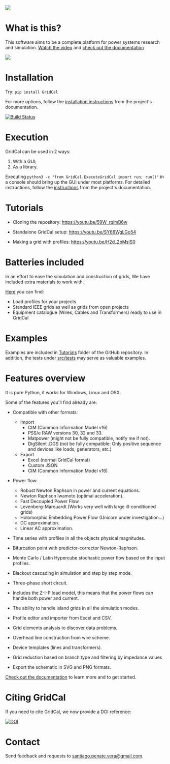 ![](https://github.com/SanPen/GridCal/blob/master/pics/GridCal_banner.png)



# What is this?

This software aims to be a complete platform for power systems research and simulation.
[Watch the video](https://youtu.be/SY66WgLGo54) and
[check out the documentation](https://gridcal.readthedocs.io)

![](https://github.com/SanPen/GridCal/blob/master/pics/GridCal.png)

# Installation

Try: `pip install GridCal`

For more options, follow the
[installation instructions](https://gridcal.readthedocs.io/en/latest/getting_started/install.html)
from the project's documentation.

[![Build Status](https://travis-ci.org/SanPen/GridCal.svg?branch=master)](https://travis-ci.org/SanPen/GridCal)

# Execution

GridCal can be used in 2 ways:

1. With a GUI;
2. As a library.

Executing `python3 -c "from GridCal.ExecuteGridCal import run; run()"` in a console
should bring up the GUI under most platforms. For detailed instructions, follow the
[instructions](https://gridcal.readthedocs.io/en/latest/getting_started.html)
from the project's documentation.

# Tutorials

- Cloning the repository: https://youtu.be/59W_rqimB6w

- Standalone GridCal setup: https://youtu.be/SY66WgLGo54

- Making a grid with profiles: https://youtu.be/H2d_2bMsIS0

# Batteries included

In an effort to ease the simulation and construction of grids, We have included extra materials to work with.
 
[Here](https://github.com/SanPen/GridCal/tree/master/Grids_and_profiles) you can find:
- Load profiles for your projects
- Standard IEEE grids as well as grids from open projects
- Equipment catalogue (Wires, Cables and Transformers) ready to use in GridCal

# Examples

Examples are included in [Tutorials](https://github.com/SanPen/GridCal/tree/master/Tutorials) folder of the GitHub repository. In addition, the
tests under [src/tests](https://github.com/SanPen/GridCal/tree/master/src/tests) may serve as valuable examples.

# Features overview

It is pure Python, it works for Windows, Linux and OSX.

Some of the features you'll find already are:

- Compatible with other formats:
  - Import
    - CIM (Common Information Model v16)
    - PSS/e RAW versions 30, 32 and 33.
    - Matpower (might not be fully compatible, notify me if not).
    - DigSilent .DGS (not be fully compatible: Only positive sequence and devices like loads, generators, etc.)
  - Export
    - Excel (normal GridCal format)
    - Custom JSON
    - CIM (Common Information Model v16)

- Power flow:
  - Robust Newton Raphson in power and current equations.
  - Newton Raphson Iwamoto (optimal acceleration).
  - Fast Decoupled Power Flow
  - Levenberg-Marquardt (Works very well with large ill-conditioned grids)
  - Holomorphic Embedding Power Flow (Unicorn under investigation...)
  - DC approximation.
  - Linear AC approximation.

- Time series with profiles in all the objects physical magnitudes.

- Bifurcation point with predictor-corrector Newton-Raphson.

- Monte Carlo / Latin Hypercube stochastic power flow based on the input profiles.

- Blackout cascading in simulation and step by step mode.

- Three-phase short circuit.

- Includes the Z-I-P load model, this means that the power flows can handle both power and current.

- The ability to handle island grids in all the simulation modes.

- Profile editor and importer from Excel and CSV.

- Grid elements analysis to discover data problems.

- Overhead line construction from wire scheme.

- Device templates (lines and transformers).

- Grid reduction based on branch type and filtering by impedance values

- Export the schematic in SVG and PNG formats.

[Check out the documentation](https://gridcal.readthedocs.io) to learn more and to get started.

# Citing GridCal

If you need to cite GridCal, we now provide a DOI reference:

[![DOI](https://www.zenodo.org/badge/49583206.svg)](https://www.zenodo.org/badge/latestdoi/49583206)

# Contact

Send feedback and requests to santiago.penate.vera@gmail.com.


